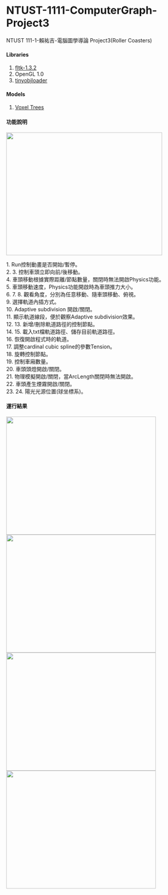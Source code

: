 # NTUST-1111-ComputerGraph-Project3
NTUST 111-1-賴祐吉-電腦圖學導論 Project3(Roller Coasters)

#### Libraries
 1. [fltk-1.3.2](https://www.fltk.org/)
 2. OpenGL 1.0
 3. [tinyobjloader](https://github.com/tinyobjloader/tinyobjloader)
 
 #### Models
 1. [Voxel Trees](https://skfb.ly/6FURN)
 
#### 功能說明
<img src="https://i.imgur.com/aTm1lxO.png" width="417" height="329" />

<p>
  1. Run控制動畫是否開始/暫停。  <br>
  2. 3. 控制車頭立即向前/後移動。  <br>
  4. 車頭移動根據實際距離/節點數量，關閉時無法開啟Physics功能。  <br>
  5. 車頭移動速度，Physics功能開啟時為車頭推力大小。<br>
  6. 7. 8. 觀看角度，分別為任意移動、隨車頭移動、俯視。<br>
  9. 選擇軌道內插方式。<br>
  10. Adaptive subdivision 開啟/關閉。<br>
  11. 顯示軌道線段，便於觀察Adaptive subdivision效果。<br>
  12. 13. 新增/刪除軌道路徑的控制節點。<br>
  14. 15. 載入txt檔軌道路徑、儲存目前軌道路徑。<br>
  16. 恢復開啟程式時的軌道。<br>
  17. 調整cardinal cubic spline的參數Tension。<br>
  18. 旋轉控制節點。<br>
  19. 控制車廂數量。<br>
  20. 車頭頭燈開啟/關閉。<br>
  21. 物理模擬開啟/關閉，當ArcLength關閉時無法開啟。<br>
  22. 車頭產生煙霧開啟/關閉。<br>
  23. 24. 陽光光源位置(球坐標系)。<br>
</p>

#### 運行結果
<img src="https://i.imgur.com/VvQptTi.png" width="400" height="316" /><img src="https://i.imgur.com/b9ftiz1.png" width="400" height="316" />
<img src="https://i.imgur.com/ki1jXtg.png" width="400" height="316" /><img src="https://i.imgur.com/Xq1iVzA.png" width="400" height="316" />
